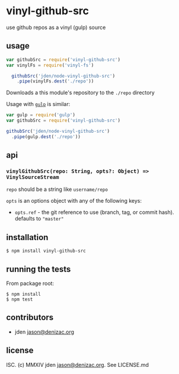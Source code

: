 # vinyl-github-src
use github repos as a vinyl (gulp) source

## usage
```js
var githubSrc = require('vinyl-github-src')
var vinylFs = require('vinyl-fs')

  githubSrc('jden/node-vinyl-github-src')
    .pipe(vinylFs.dest('./repo'))
```
Downloads a this module's repository to the `./repo` directory

Usage with [`gulp`](https://npm.im/gulp) is similar:

```js
var gulp = require('gulp')
var githubSrc = require('vinyl-github-src')

githubSrc('jden/node-vinyl-github-src')
  .pipe(gulp.dest('./repo'))
```

## api

### `vinylGithubSrc(repo: String, opts?: Object) => VinylSourceStream`

`repo` should be a string like `username/repo`

`opts` is an options object with any of the following keys:

- `opts.ref` - the git reference to use (branch, tag, or commit hash). defaults to `"master"`


## installation

    $ npm install vinyl-github-src


## running the tests

From package root:

    $ npm install
    $ npm test


## contributors

- jden <jason@denizac.org>


## license

ISC. (c) MMXIV jden <jason@denizac.org>. See LICENSE.md
